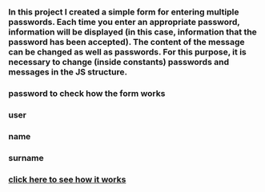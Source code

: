 ### In this project I created a simple form for entering multiple passwords. Each time you enter an appropriate password, information will be displayed (in this case, information that the password has been accepted). The content of the message can be changed as well as passwords. For this purpose, it is necessary to change (inside constants) passwords and messages in the JS structure.

### password to check how the form works

### user
### name
### surname

### [click here to see how it works](https://marekzemla.github.io/Password---Message-ver.2-multi-password/)

